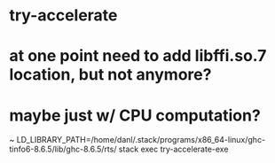 # try-accelerate

# at one point need to add libffi.so.7 location, but not anymore?
# maybe just w/ CPU computation?
~ LD_LIBRARY_PATH=/home/danl/.stack/programs/x86_64-linux/ghc-tinfo6-8.6.5/lib/ghc-8.6.5/rts/ stack exec try-accelerate-exe
